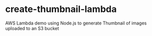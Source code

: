 # create-thumbnail-lambda
AWS Lambda demo using Node.js to generate Thumbnail of images uploaded to an S3 bucket
